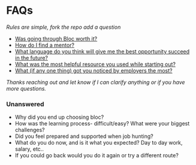 # FAQs
_Rules are simple, fork the repo add a question_

- [Was going through Bloc worth it?](https://github.com/brianllamar/ama/blob/master/was-bloc-worth-it.md)
- [How do I find a mentor?](https://github.com/brianllamar/ama/blob/master/how-to-find-a-mentor.md)
- [What language do you think will give me the best opportunity succeed in the future?](https://github.com/brianllamar/ama/blob/master/best-language-to-succeed-in-the-future.md)
- [What was the most helpful resource you used while starting out?](https://github.com/brianllamar/ama/tree/master)
- [What (if any one thing) got you noticed by employers the most?](https://github.com/brianllamar/ama/blob/master/what-is-the-one-thing-that-got-you-noticed.md)

_Thanks reaching out and let know if I can clarify anything or if you have more questions._

### Unanswered



- Why did you end up choosing bloc?
- How was the learning process- difficult/easy? What were your biggest challenges?
- Did you feel prepared and supported when job hunting?
- What do you do now, and is it what you expected? Day to day work, salary, etc..
- If you could go back would you do it again or try a different route?
